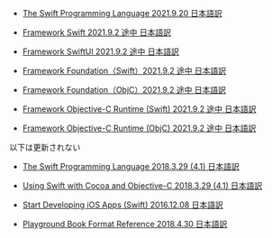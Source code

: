 ﻿* [The Swift Programming Language 2021.9.20 日本語訳](https://rusutikaa.github.io/docs/docs.swift.org/swift-book/index.html)

* [Framework Swift 2021.9.2 途中 日本語訳](https://rusutikaa.github.io/docs/developer.apple.com/documentation/swift.html)

* [Framework SwiftUI 2021.9.2 途中 日本語訳](https://rusutikaa.github.io/docs/developer.apple.com/documentation/swiftui.html)

* [Framework Foundation（Swift）2021.9.2 途中 日本語訳](https://rusutikaa.github.io/docs/developer.apple.com/documentation/foundation.html)
* [Framework Foundation（ObjC）2021.9.2 途中 日本語訳](https://rusutikaa.github.io/docs/developer.apple.com2/documentation/foundation_language-objc.html)

* [Framework Objective-C Runtime (Swift) 2021.9.2 途中 日本語訳](https://rusutikaa.github.io/docs/developer.apple.com/documentation/objectivec.html)
* [Framework Objective-C Runtime (ObjC) 2021.9.2 途中 日本語訳](https://rusutikaa.github.io/docs/developer.apple.com2/documentation/objectivec_language-objc.html)

以下は更新されない

* [The Swift Programming Language 2018.3.29 (4.1) 日本語訳](https://rusutikaa.github.io/docs/developer.apple.com/library/archive/documentation/Swift/Conceptual/Swift_Programming_Language/index.html)

* [Using Swift with Cocoa and Objective-C 2018.3.29 (4.1) 日本語訳](https://rusutikaa.github.io/docs/developer.apple.com/library/archive/documentation/Swift/Conceptual/BuildingCocoaApps/index.html)

* [Start Developing iOS Apps (Swift) 2016.12.08 日本語訳](https://rusutikaa.github.io/docs/developer.apple.com/library/archive/referencelibrary/GettingStarted/DevelopiOSAppsSwift/index.html)

* [Playground Book Format Reference 2018.4.30 日本語訳](https://rusutikaa.github.io/docs/developer.apple.com/library/archive/documentation/Xcode/Conceptual/swift_playgrounds_doc_format/index.html)

